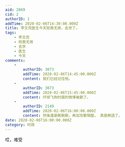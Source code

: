 ```yaml
---
aid: 2869
cid: 2
authorID: 1
addTime: 2020-02-06T14:30:00.000Z
title: 李文亮医生今天抢救无效，去世了。
tags:
    - 李文亮
    - 抢救无效
    - 去世
    - 医生
    - 今天
comments:
    -
        authorID: 3073
        addTime: 2020-02-06T14:45:00.000Z
        content: 我们已经记住他。
    -
        authorID: 3073
        addTime: 2020-02-06T15:45:00.000Z
        content: 环球飞狗时报的微博被删了。
    -
        authorID: 2149
        addTime: 2020-02-06T16:00:00.000Z
        content: 然後還是刪刪刪，再加攻擊隔壁。 真是無語了。
date: 2020-02-06T16:00:00.000Z
category: 时政
---
```


哎，难受
